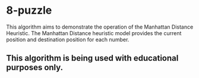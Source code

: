 # 8-puzzle
This algorithm aims to demonstrate the operation of the Manhattan Distance Heuristic. The Manhattan Distance heuristic model provides the current position and destination position for each number.

## This algorithm is being used with educational purposes only. ##